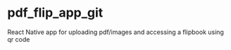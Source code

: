 # pdf_flip_app_git
React Native app for uploading pdf/images and  accessing a flipbook using qr code
